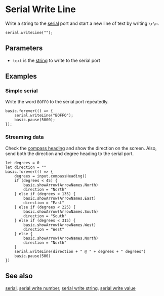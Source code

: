 # Serial Write Line

Write a string to the [serial](/device/serial) port and start a new line of text 
by writing `\r\n`.

```sig
serial.writeLine("");
```

## Parameters

* `text` is the [string](/types/string) to write to the serial port

## Examples

### Simple serial

Write the word `BOFFO` to the serial port repeatedly.

```blocks
basic.forever(() => {
    serial.writeLine("BOFFO");
    basic.pause(5000);
});
```

### Streaming data

Check the [compass heading](/makecode-blockeditor/reference/input/compass-heading) and show the direction on the screen. Also, send both the direction and degree heading to the serial port.

```blocks
let degrees = 0
let direction = ""
basic.forever(() => {
    degrees = input.compassHeading()
    if (degrees < 45) {
        basic.showArrow(ArrowNames.North)
        direction = "North"
    } else if (degrees < 135) {
        basic.showArrow(ArrowNames.East)
        direction = "East"
    } else if (degrees < 225) {
        basic.showArrow(ArrowNames.South)
        direction = "South"
    } else if (degrees < 315) {
        basic.showArrow(ArrowNames.West)
        direction = "West"
    } else {
        basic.showArrow(ArrowNames.North)
        direction = "North"
    }
    serial.writeLine(direction + " @ " + degrees + " degrees")
    basic.pause(500)
})
```

## See also

[serial](/device/serial),
[serial write number](/makecode-blockeditor/reference/serial/write-number),
[serial write string](/makecode-blockeditor/reference/serial/write-string),
[serial write value](/makecode-blockeditor/reference/serial/write-value)
